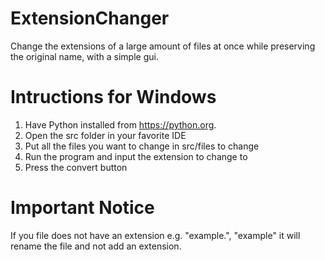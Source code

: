 # ExtensionChanger
Change the extensions of a large amount of files at once while preserving the original name, with a simple gui.  

# Intructions for Windows
1. Have Python installed from https://python.org.
2. Open the src folder in your favorite IDE
3. Put all the files you want to change in src/files to change
4. Run the program and input the extension to change to
5. Press the convert button

# Important Notice
If you file does not have an extension e.g. "example.", "example" it will rename the file and not add an extension.  

